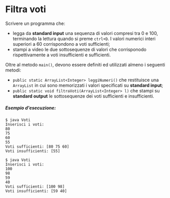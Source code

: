 # Filtra voti

Scrivere un programma che:
 * legga da **standard input** una sequenza di valori compresi tra 0 e 100, terminando la lettura quando si preme `ctrl+D`. I valori numerici interi superiori a 60 corrispondono a voti sufficienti; 
 * stampi a video le due sottosequenze di valori che corrisponodo rispettivamente a voti insufficienti e sufficienti.
 
Oltre al metodo `main()`, devono essere definiti ed utilizzati almeno i seguenti metodi:
* `public static ArrayList<Integer> leggiNumeri()` che restituisce una `ArrayList` in cui sono memorizzati i valori specificati su **standard input**; 
* `public static void filtraVoti(ArrayList<Integer> l)` che stampi su **standard output** le sottosequenze dei voti sufficienti e insufficienti. 
 
##### Esempio d'esecuzione: 

```text
$ java Voti
Inserisci i voti:
80
75
60
55 
Voti sufficienti: [80 75 60]
Voti insufficienti: [55]

$ java Voti
Inserisci i voti:
100
98
59
40
Voti sufficienti: [100 98]
Voti insufficienti: [59 40]
```
